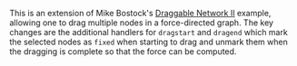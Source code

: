 This is an extension of Mike Bostock's [Draggable Network II](http://bl.ocks.org/mbostock/4566102) example, allowing one to drag multiple nodes in a force-directed graph. The key changes are the additional handlers for `dragstart` and `dragend` which mark the selected nodes as `fixed` when starting to drag and unmark them when the dragging is complete so that the force can be computed.
